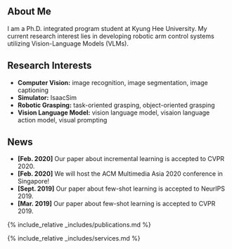 ## About Me

I am a Ph.D. integrated program student at Kyung Hee University. My current research interest lies in developing robotic arm control systems utilizing Vision-Language Models (VLMs).

## Research Interests

- **Computer Vision:** image recognition, image segmentation, image captioning
- **Simulator:** IsaacSim
- **Robotic Grasping:** task-oriented grasping, object-oriented grasping
- **Vision Language Model:** vision language model, visaion language action model, visual prompting

## News

- **[Feb. 2020]** Our paper about incremental learning is accepted to CVPR 2020.
- **[Feb. 2020]** We will host the ACM Multimedia Asia 2020 conference in Singapore!
- **[Sept. 2019]** Our paper about few-shot learning is accepted to NeurIPS 2019.
- **[Mar. 2019]** Our paper about few-shot learning is accepted to CVPR 2019.

{% include_relative _includes/publications.md %}

{% include_relative _includes/services.md %}